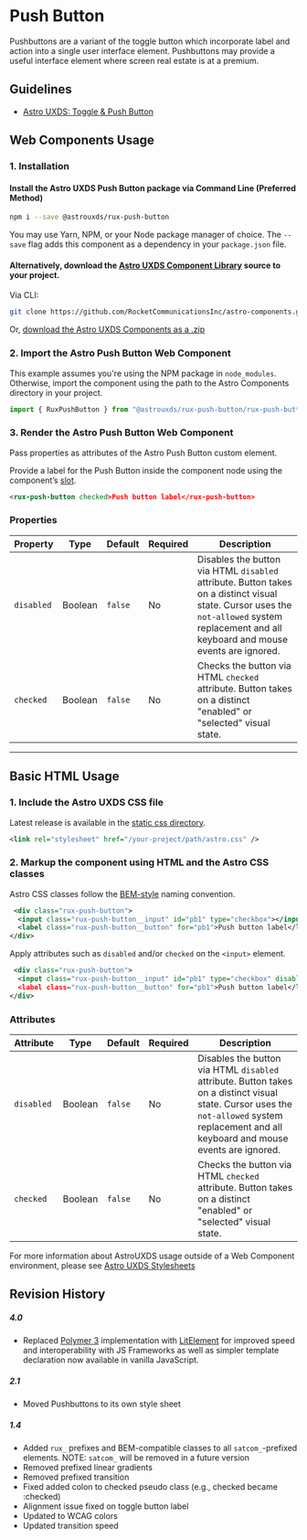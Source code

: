 # Push Button

Pushbuttons are a variant of the toggle button which incorporate label and action into a single user interface element. Pushbuttons may provide a useful interface element where screen real estate is at a premium.

## Guidelines

- [Astro UXDS: Toggle & Push Button](http://www.astrouxds.com/ui-components/toggle)

## Web Components Usage

### 1. Installation

#### Install the Astro UXDS Push Button package via Command Line (Preferred Method)

```sh
npm i --save @astrouxds/rux-push-button
```

You may use Yarn, NPM, or your Node package manager of choice. The `--save` flag adds this component as a dependency in your `package.json` file.

#### **Alternatively**, download the [Astro UXDS Component Library](https://github.com/RocketCommunicationsInc/astro-components/) source to your project.

Via CLI:

```sh
git clone https://github.com/RocketCommunicationsInc/astro-components.git
```

Or, [download the Astro UXDS Components as a .zip](https://github.com/RocketCommunicationsInc/astro-components/archive/master.zip)

### 2. Import the Astro Push Button Web Component

This example assumes you're using the NPM package in `node_modules`. Otherwise, import the component using the path to the Astro Components directory in your project.

```javascript
import { RuxPushButton } from "@astrouxds/rux-push-button/rux-push-button.js";
```

### 3. Render the Astro Push Button Web Component

Pass properties as attributes of the Astro Push Button custom element.

Provide a label for the Push Button inside the component node using the component’s [slot](https://developer.mozilla.org/en-US/docs/Web/HTML/Element/slot).

```xml
<rux-push-button checked>Push button label</rux-push-button>
```

### Properties

| Property   | Type    | Default | Required | Description                                                                                                                                                                                 |
| ---------- | ------- | ------- | -------- | ------------------------------------------------------------------------------------------------------------------------------------------------------------------------------------------- |
| `disabled` | Boolean | `false` | No       | Disables the button via HTML `disabled` attribute. Button takes on a distinct visual state. Cursor uses the `not-allowed` system replacement and all keyboard and mouse events are ignored. |
| `checked`  | Boolean | `false` | No       | Checks the button via HTML `checked` attribute. Button takes on a distinct "enabled" or "selected" visual state.                                                                            |

---

## Basic HTML Usage

### 1. Include the Astro UXDS CSS file

Latest release is available in the [static css directory](https://github.com/RocketCommunicationsInc/astro-components/tree/master/static/css).

```xml
<link rel="stylesheet" href="/your-project/path/astro.css" />
```

### 2. Markup the component using HTML and the Astro CSS classes

Astro CSS classes follow the [BEM-style](http://getbem.com/introduction/) naming convention.

```xml
 <div class="rux-push-button">
  <input class="rux-push-button__input" id="pb1" type="checkbox"></input>
  <label class="rux-push-button__button" for="pb1">Push button label</label>
</div>
```

Apply attributes such as `disabled` and/or `checked` on the `<input>` element.

```xml
 <div class="rux-push-button">
  <input class="rux-push-button__input" id="pb1" type="checkbox" disabled checked></input>
  <label class="rux-push-button__button" for="pb1">Push button label</label>
</div>
```

### Attributes

| Attribute  | Type    | Default | Required | Description                                                                                                                                                                                 |
| ---------- | ------- | ------- | -------- | ------------------------------------------------------------------------------------------------------------------------------------------------------------------------------------------- |
| `disabled` | Boolean | `false` | No       | Disables the button via HTML `disabled` attribute. Button takes on a distinct visual state. Cursor uses the `not-allowed` system replacement and all keyboard and mouse events are ignored. |
| `checked`  | Boolean | `false` | No       | Checks the button via HTML `checked` attribute. Button takes on a distinct "enabled" or "selected" visual state.                                                                            |

For more information about AstroUXDS usage outside of a Web Component environment, please see [Astro UXDS Stylesheets](https://www.astrouxds.com/components/readme/#getting-started-with-html-%26-css)

## Revision History

##### **4.0**

- Replaced [Polymer 3](https://www.polymer-project.org) implementation with [LitElement](https://lit-element.polymer-project.org/) for improved speed and interoperability with JS Frameworks as well as simpler template declaration now available in vanilla JavaScript.

##### **2.1**

- Moved Pushbuttons to its own style sheet

##### **1.4**

- Added `rux_` prefixes and BEM-compatible classes to all `satcom_`-prefixed elements. NOTE: `satcom_` will be removed in a future version
- Removed prefixed linear gradients
- Removed prefixed transition
- Fixed added colon to checked pseudo class (e.g., checked became :checked)
- Alignment issue fixed on toggle button label
- Updated to WCAG colors
- Updated transition speed
